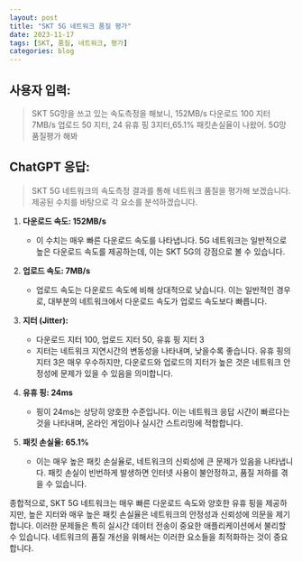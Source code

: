 ```yaml
---
layout: post
title: "SKT 5G 네트워크 품질 평가"
date: 2023-11-17
tags: [SKT, 품질, 네트워크, 평가]
categories: blog
---
```


## 사용자 입력:
> SKT 5G망을 쓰고 있는 속도측정을 해보니, 152MB/s 다운로드 100 지터 7MB/s 업로드 50 지터, 24 유휴 핑 3지터,65.1% 패킷손실율이 나왔어. 5G망 품질평가 해봐

## ChatGPT 응답:
> SKT 5G 네트워크의 속도측정 결과를 통해 네트워크 품질을 평가해 보겠습니다. 제공된 수치를 바탕으로 각 요소를 분석하겠습니다.

1. **다운로드 속도: 152MB/s**
   - 이 수치는 매우 빠른 다운로드 속도를 나타냅니다. 5G 네트워크는 일반적으로 높은 다운로드 속도를 제공하는데, 이는 SKT 5G의 강점으로 볼 수 있습니다.

2. **업로드 속도: 7MB/s**
   - 업로드 속도는 다운로드 속도에 비해 상대적으로 낮습니다. 이는 일반적인 경우로, 대부분의 네트워크에서 다운로드 속도가 업로드 속도보다 빠릅니다.

3. **지터 (Jitter):**
   - 다운로드 지터 100, 업로드 지터 50, 유휴 핑 지터 3
   - 지터는 네트워크 지연시간의 변동성을 나타내며, 낮을수록 좋습니다. 유휴 핑의 지터 3은 매우 우수하지만, 다운로드와 업로드의 지터가 높은 것은 네트워크 안정성에 문제가 있을 수 있음을 의미합니다.

4. **유휴 핑: 24ms**
   - 핑이 24ms는 상당히 양호한 수준입니다. 이는 네트워크 응답 시간이 빠르다는 것을 나타내며, 온라인 게임이나 실시간 스트리밍에 적합합니다.

5. **패킷 손실율: 65.1%**
   - 이는 매우 높은 패킷 손실율로, 네트워크의 신뢰성에 큰 문제가 있음을 나타냅니다. 패킷 손실이 빈번하게 발생하면 인터넷 사용이 불안정하고, 품질 저하를 겪을 수 있습니다.

종합적으로, SKT 5G 네트워크는 매우 빠른 다운로드 속도와 양호한 유휴 핑을 제공하지만, 높은 지터와 매우 높은 패킷 손실율은 네트워크의 안정성과 신뢰성에 의문을 제기합니다. 이러한 문제들은 특히 실시간 데이터 전송이 중요한 애플리케이션에서 불리할 수 있습니다. 네트워크의 품질 개선을 위해서는 이러한 요소들을 최적화하는 것이 중요합니다.


